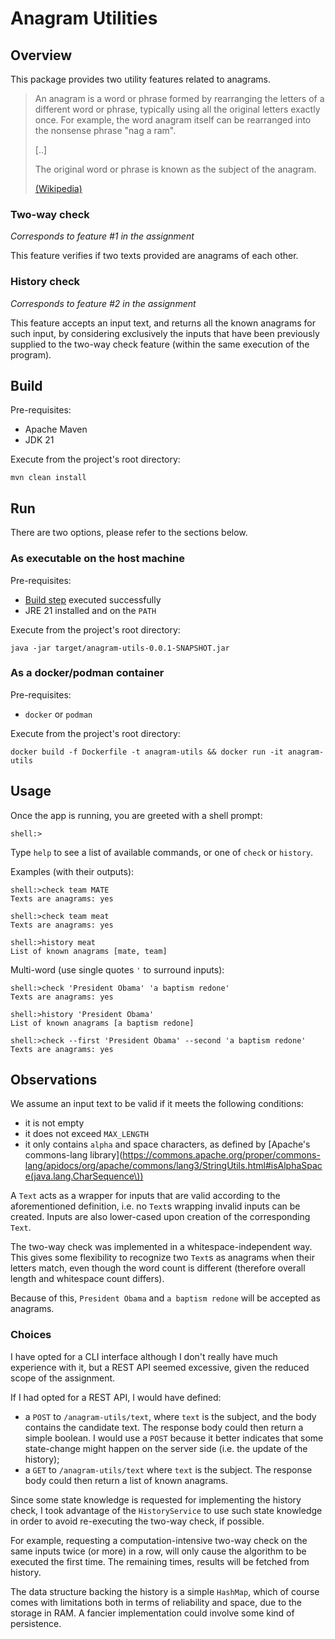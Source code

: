 # Anagram Utilities

## Overview

This package provides two utility features related to anagrams.

> An anagram is a word or phrase formed by rearranging the letters of a different word or phrase, typically using all
> the original letters exactly once. For example, the word anagram itself can be rearranged into the nonsense
> phrase "nag a ram".
>
> [..]
>
> The original word or phrase is known as the subject of the anagram.
>
> [(Wikipedia)](https://en.wikipedia.org/wiki/Anagram)

### Two-way check

_Corresponds to feature #1 in the assignment_

This feature verifies if two texts provided are anagrams of each other.

### History check

_Corresponds to feature #2 in the assignment_

This feature accepts an input text, and returns all the known anagrams for such input, by considering exclusively
the inputs that have been previously supplied to the two-way check feature (within the same execution of the program).

## Build

Pre-requisites:

- Apache Maven
- JDK 21

Execute from the project's root directory:

`mvn clean install`

## Run

There are two options, please refer to the sections below.

### As executable on the host machine

Pre-requisites:

- [Build step](#Build) executed successfully
- JRE 21 installed and on the `PATH`

Execute from the project's root directory:

`java -jar target/anagram-utils-0.0.1-SNAPSHOT.jar`

### As a docker/podman container

Pre-requisites:

- `docker` or `podman`

Execute from the project's root directory:

`docker build -f Dockerfile -t anagram-utils && docker run -it anagram-utils`

## Usage

Once the app is running, you are greeted with a shell prompt:

`shell:>`

Type `help` to see a list of available commands, or one of `check` or `history`.

Examples (with their outputs):

```shell
shell:>check team MATE
Texts are anagrams: yes

shell:>check team meat
Texts are anagrams: yes

shell:>history meat
List of known anagrams [mate, team]
```

Multi-word (use single quotes `'` to surround inputs):

```shell
shell:>check 'President Obama' 'a baptism redone'
Texts are anagrams: yes

shell:>history 'President Obama'
List of known anagrams [a baptism redone]

shell:>check --first 'President Obama' --second 'a baptism redone'
Texts are anagrams: yes
```

## Observations

We assume an input text to be valid if it meets the following conditions:

- it is not empty
- it does not exceed `MAX_LENGTH`
- it only contains `alpha` and space characters, as defined
  by [Apache's commons-lang library](https://commons.apache.org/proper/commons-lang/apidocs/org/apache/commons/lang3/StringUtils.html#isAlphaSpace(java.lang.CharSequence\))

A `Text` acts as a wrapper for inputs that are valid according to the aforementioned definition, i.e. no
`Text`s wrapping invalid inputs can be created. Inputs are also lower-cased upon creation of the corresponding `Text`.

The two-way check was implemented in a whitespace-independent way. This gives some flexibility to recognize two
`Text`s as anagrams when their letters match, even though the word count is different (therefore overall length and
whitespace count differs).

Because of this, `President Obama` and `a baptism redone` will be accepted as anagrams.

### Choices

I have opted for a CLI interface although I don't really have much experience with it, but a REST API seemed
excessive, given the reduced scope of the assignment.

If I had opted for a REST API, I would have defined:

- a `POST` to `/anagram-utils/text`, where `text` is the subject, and the body contains the candidate text. The response
  body could then return a simple boolean. I would use a `POST` because it better indicates that some state-change might
  happen on the server side (i.e. the update of the history);
- a `GET` to `/anagram-utils/text` where `text` is the subject. The response body could then return a list of known
  anagrams.

Since some state knowledge is requested for implementing the history check, I took advantage of the `HistoryService`
to use such state knowledge in order to avoid re-executing the two-way check, if possible.

For example, requesting a computation-intensive two-way check on the same inputs twice (or more) in a row, will only
cause the algorithm to be executed the first time. The remaining times, results will be fetched from history.

The data structure backing the history is a simple `HashMap`, which of course comes with limitations both in terms
of reliability and space, due to the storage in RAM. A fancier implementation could involve some kind of persistence.
